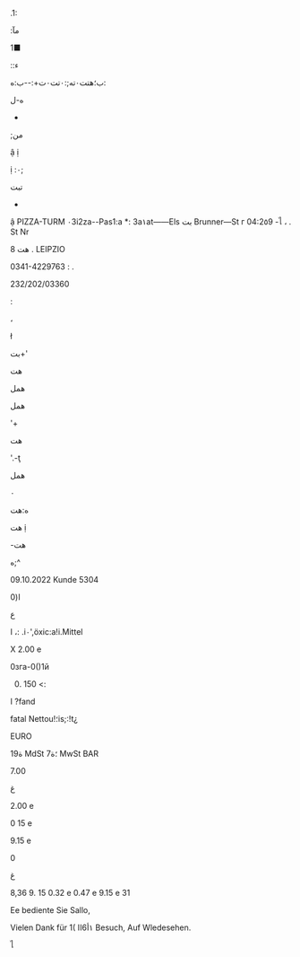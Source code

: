 .1:

 :مآ

1■

 ::ء

 ب؛هتت٠ته;:٠تت٠ت+:--ب:ه:

 ه-ل

 +

 ;من

 ậ  ị

ị :٠;

 تبت

*

 ậ PIZZA-TURM
 ٠3i2za--Pas1:a *:
3a١at——Els بت
Brunner—St г
04:2٥9
-ไ
،
 .
St  Nr

 هت
8 .
LEIPZIO

0341-4229763  :
.

232/202/03360

:

،

ł

 بت+'

 هت

 همل

 همل

 '+

 هت

 '.-ţ

 همل

 ٠

 ه:هت

 هت ị

 -هت

 ه;^

09.10.2022
Kunde  5304

ا(0

ع

ا ،: .i٠',öxic:a!i.Mittel

 X  2.00 e

0зга-0()1й

0. 150  <:

ا
?fand

fatal
Nettou!؛is;:!t¿

EURO

ة19 MdSt
 7؛ة
MwSt
BAR

 7.00

غ

2.00  e

0 15  e

9.15  e

0

غ

 8,36
 9. 15
0.32  e
0.47  e
9.15  e
31

Ее  bediente  Sie  Sallo,

Vielen  Dank  für  1( ١أ6اا Besuch,
Auf  Wledesehen.

ไ
